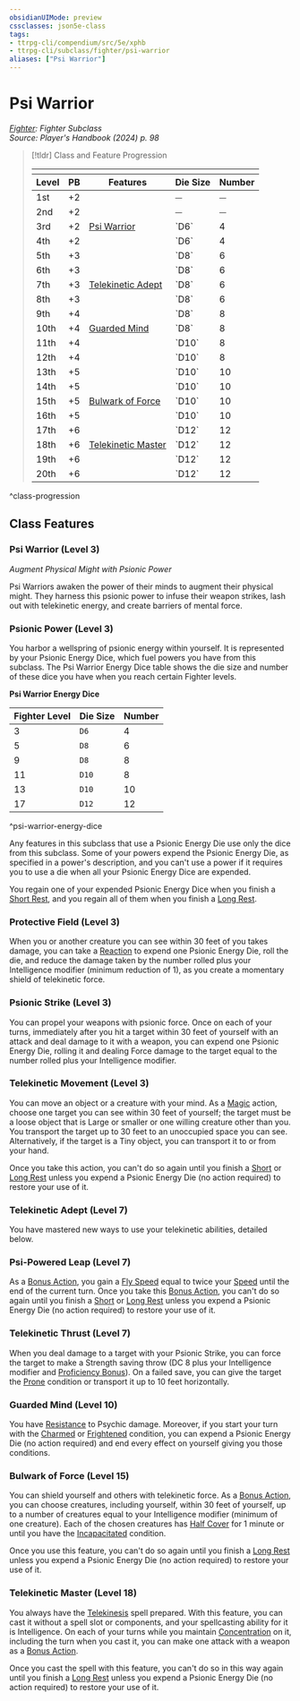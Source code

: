 ```yaml
---
obsidianUIMode: preview
cssclasses: json5e-class
tags:
- ttrpg-cli/compendium/src/5e/xphb
- ttrpg-cli/subclass/fighter/psi-warrior
aliases: ["Psi Warrior"]
---
```

# Psi Warrior
*[Fighter](./fighter-xphb.md): Fighter Subclass*  
*Source: Player's Handbook (2024) p. 98*  

> [!tldr] Class and Feature Progression
> 
> <table class="class-progression">
> <thead>
> <tr><th colspan='5'></th></tr>
> <tr class="class-progression"><th class"level">Level</th><th class"pb">PB</th><th class"feature">Features</th><th class="value"><span class='tip' title='Psionic Energy Die Size'>Die Size</span></th><th class="value"><span class='tip' title='Psionic Energy Die Number'>Number</span></th></tr>
> </thead><tbody>
> <tr class="class-progression"><td class"level">1st</td><td class"pb">+2</td><td class"feature"></td><td class="value">⏤</td><td class="value">⏤</td></tr>
> <tr class="class-progression"><td class"level">2nd</td><td class"pb">+2</td><td class"feature"></td><td class="value">⏤</td><td class="value">⏤</td></tr>
> <tr class="class-progression"><td class"level">3rd</td><td class"pb">+2</td><td class"feature"><a href='#Psi Warrior (Level 3)' class='internal-link'>Psi Warrior</a></td><td class="value">`D6`</td><td class="value">4</td></tr>
> <tr class="class-progression"><td class"level">4th</td><td class"pb">+2</td><td class"feature"></td><td class="value">`D6`</td><td class="value">4</td></tr>
> <tr class="class-progression"><td class"level">5th</td><td class"pb">+3</td><td class"feature"></td><td class="value">`D8`</td><td class="value">6</td></tr>
> <tr class="class-progression"><td class"level">6th</td><td class"pb">+3</td><td class"feature"></td><td class="value">`D8`</td><td class="value">6</td></tr>
> <tr class="class-progression"><td class"level">7th</td><td class"pb">+3</td><td class"feature"><a href='#Telekinetic Adept (Level 7)' class='internal-link'>Telekinetic Adept</a></td><td class="value">`D8`</td><td class="value">6</td></tr>
> <tr class="class-progression"><td class"level">8th</td><td class"pb">+3</td><td class"feature"></td><td class="value">`D8`</td><td class="value">6</td></tr>
> <tr class="class-progression"><td class"level">9th</td><td class"pb">+4</td><td class"feature"></td><td class="value">`D8`</td><td class="value">8</td></tr>
> <tr class="class-progression"><td class"level">10th</td><td class"pb">+4</td><td class"feature"><a href='#Guarded Mind (Level 10)' class='internal-link'>Guarded Mind</a></td><td class="value">`D8`</td><td class="value">8</td></tr>
> <tr class="class-progression"><td class"level">11th</td><td class"pb">+4</td><td class"feature"></td><td class="value">`D10`</td><td class="value">8</td></tr>
> <tr class="class-progression"><td class"level">12th</td><td class"pb">+4</td><td class"feature"></td><td class="value">`D10`</td><td class="value">8</td></tr>
> <tr class="class-progression"><td class"level">13th</td><td class"pb">+5</td><td class"feature"></td><td class="value">`D10`</td><td class="value">10</td></tr>
> <tr class="class-progression"><td class"level">14th</td><td class"pb">+5</td><td class"feature"></td><td class="value">`D10`</td><td class="value">10</td></tr>
> <tr class="class-progression"><td class"level">15th</td><td class"pb">+5</td><td class"feature"><a href='#Bulwark of Force (Level 15)' class='internal-link'>Bulwark of Force</a></td><td class="value">`D10`</td><td class="value">10</td></tr>
> <tr class="class-progression"><td class"level">16th</td><td class"pb">+5</td><td class"feature"></td><td class="value">`D10`</td><td class="value">10</td></tr>
> <tr class="class-progression"><td class"level">17th</td><td class"pb">+6</td><td class"feature"></td><td class="value">`D12`</td><td class="value">12</td></tr>
> <tr class="class-progression"><td class"level">18th</td><td class"pb">+6</td><td class"feature"><a href='#Telekinetic Master (Level 18)' class='internal-link'>Telekinetic Master</a></td><td class="value">`D12`</td><td class="value">12</td></tr>
> <tr class="class-progression"><td class"level">19th</td><td class"pb">+6</td><td class"feature"></td><td class="value">`D12`</td><td class="value">12</td></tr>
> <tr class="class-progression"><td class"level">20th</td><td class"pb">+6</td><td class"feature"></td><td class="value">`D12`</td><td class="value">12</td></tr>
> </tbody></table>

^class-progression


## Class Features

### Psi Warrior (Level 3)

*Augment Physical Might with Psionic Power*

Psi Warriors awaken the power of their minds to augment their physical might. They harness this psionic power to infuse their weapon strikes, lash out with telekinetic energy, and create barriers of mental force.

### Psionic Power (Level 3)

You harbor a wellspring of psionic energy within yourself. It is represented by your Psionic Energy Dice, which fuel powers you have from this subclass. The Psi Warrior Energy Dice table shows the die size and number of these dice you have when you reach certain Fighter levels.

**Psi Warrior Energy Dice**

| Fighter Level | Die Size | Number |
|---------------|----------|--------|
| 3 | `D6` | 4 |
| 5 | `D8` | 6 |
| 9 | `D8` | 8 |
| 11 | `D10` | 8 |
| 13 | `D10` | 10 |
| 17 | `D12` | 12 |
^psi-warrior-energy-dice

Any features in this subclass that use a Psionic Energy Die use only the dice from this subclass. Some of your powers expend the Psionic Energy Die, as specified in a power's description, and you can't use a power if it requires you to use a die when all your Psionic Energy Dice are expended.

You regain one of your expended Psionic Energy Dice when you finish a [Short Rest](2-Mechanics/CLI/rules/variant-rules/short-rest-xphb.md), and you regain all of them when you finish a [Long Rest](2-Mechanics/CLI/rules/variant-rules/long-rest-xphb.md).

### Protective Field (Level 3)

When you or another creature you can see within 30 feet of you takes damage, you can take a [Reaction](2-Mechanics/CLI/rules/variant-rules/reaction-xphb.md) to expend one Psionic Energy Die, roll the die, and reduce the damage taken by the number rolled plus your Intelligence modifier (minimum reduction of 1), as you create a momentary shield of telekinetic force.

### Psionic Strike (Level 3)

You can propel your weapons with psionic force. Once on each of your turns, immediately after you hit a target within 30 feet of yourself with an attack and deal damage to it with a weapon, you can expend one Psionic Energy Die, rolling it and dealing Force damage to the target equal to the number rolled plus your Intelligence modifier.

### Telekinetic Movement (Level 3)

You can move an object or a creature with your mind. As a [Magic](2-Mechanics/CLI/rules/actions.md#Magic) action, choose one target you can see within 30 feet of yourself; the target must be a loose object that is Large or smaller or one willing creature other than you. You transport the target up to 30 feet to an unoccupied space you can see. Alternatively, if the target is a Tiny object, you can transport it to or from your hand.

Once you take this action, you can't do so again until you finish a [Short](2-Mechanics/CLI/rules/variant-rules/short-rest-xphb.md) or [Long Rest](2-Mechanics/CLI/rules/variant-rules/long-rest-xphb.md) unless you expend a Psionic Energy Die (no action required) to restore your use of it.

### Telekinetic Adept (Level 7)

You have mastered new ways to use your telekinetic abilities, detailed below.

### Psi-Powered Leap (Level 7)

As a [Bonus Action](2-Mechanics/CLI/rules/variant-rules/bonus-action-xphb.md), you gain a [Fly Speed](2-Mechanics/CLI/rules/variant-rules/fly-speed-xphb.md) equal to twice your [Speed](2-Mechanics/CLI/rules/variant-rules/speed-xphb.md) until the end of the current turn. Once you take this [Bonus Action](2-Mechanics/CLI/rules/variant-rules/bonus-action-xphb.md), you can't do so again until you finish a [Short](2-Mechanics/CLI/rules/variant-rules/short-rest-xphb.md) or [Long Rest](2-Mechanics/CLI/rules/variant-rules/long-rest-xphb.md) unless you expend a Psionic Energy Die (no action required) to restore your use of it.

### Telekinetic Thrust (Level 7)

When you deal damage to a target with your Psionic Strike, you can force the target to make a Strength saving throw (DC 8 plus your Intelligence modifier and [Proficiency Bonus](2-Mechanics/CLI/rules/variant-rules/proficiency-xphb.md)). On a failed save, you can give the target the [Prone](2-Mechanics/CLI/rules/conditions.md#Prone) condition or transport it up to 10 feet horizontally.

### Guarded Mind (Level 10)

You have [Resistance](2-Mechanics/CLI/rules/variant-rules/resistance-xphb.md) to Psychic damage. Moreover, if you start your turn with the [Charmed](2-Mechanics/CLI/rules/conditions.md#Charmed) or [Frightened](2-Mechanics/CLI/rules/conditions.md#Frightened) condition, you can expend a Psionic Energy Die (no action required) and end every effect on yourself giving you those conditions.

### Bulwark of Force (Level 15)

You can shield yourself and others with telekinetic force. As a [Bonus Action](2-Mechanics/CLI/rules/variant-rules/bonus-action-xphb.md), you can choose creatures, including yourself, within 30 feet of yourself, up to a number of creatures equal to your Intelligence modifier (minimum of one creature). Each of the chosen creatures has [Half Cover](2-Mechanics/CLI/rules/variant-rules/cover-xphb.md) for 1 minute or until you have the [Incapacitated](2-Mechanics/CLI/rules/conditions.md#Incapacitated) condition.

Once you use this feature, you can't do so again until you finish a [Long Rest](2-Mechanics/CLI/rules/variant-rules/long-rest-xphb.md) unless you expend a Psionic Energy Die (no action required) to restore your use of it.

### Telekinetic Master (Level 18)

You always have the [Telekinesis](2-Mechanics/CLI/spells/telekinesis-xphb.md) spell prepared. With this feature, you can cast it without a spell slot or components, and your spellcasting ability for it is Intelligence. On each of your turns while you maintain [Concentration](2-Mechanics/CLI/rules/conditions.md#Concentration) on it, including the turn when you cast it, you can make one attack with a weapon as a [Bonus Action](2-Mechanics/CLI/rules/variant-rules/bonus-action-xphb.md).

Once you cast the spell with this feature, you can't do so in this way again until you finish a [Long Rest](2-Mechanics/CLI/rules/variant-rules/long-rest-xphb.md) unless you expend a Psionic Energy Die (no action required) to restore your use of it.